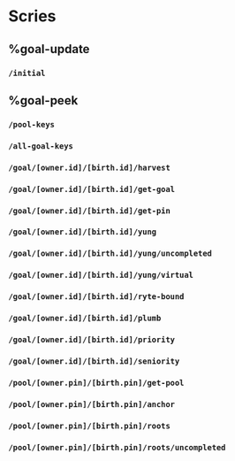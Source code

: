 # Scries

## %goal-update

### `/initial`

## %goal-peek

### `/pool-keys`

### `/all-goal-keys`

### `/goal/[owner.id]/[birth.id]/harvest`

### `/goal/[owner.id]/[birth.id]/get-goal`

### `/goal/[owner.id]/[birth.id]/get-pin`

### `/goal/[owner.id]/[birth.id]/yung`

### `/goal/[owner.id]/[birth.id]/yung/uncompleted`

### `/goal/[owner.id]/[birth.id]/yung/virtual`

### `/goal/[owner.id]/[birth.id]/ryte-bound`

### `/goal/[owner.id]/[birth.id]/plumb`

### `/goal/[owner.id]/[birth.id]/priority`

### `/goal/[owner.id]/[birth.id]/seniority`

### `/pool/[owner.pin]/[birth.pin]/get-pool`

### `/pool/[owner.pin]/[birth.pin]/anchor`

### `/pool/[owner.pin]/[birth.pin]/roots`

### `/pool/[owner.pin]/[birth.pin]/roots/uncompleted`

